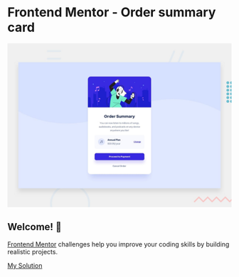 # Frontend Mentor - Order summary card

![Design preview for the Order summary card coding challenge](./design/desktop-preview.jpg)

## Welcome! 👋

[Frontend Mentor](https://www.frontendmentor.io) challenges help you improve your coding skills by building realistic projects.

[My Solution](https://mrobbins0422.git.io/demo_order-summary)

